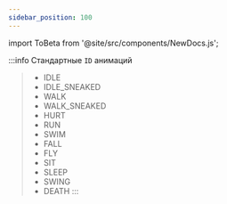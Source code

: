 ```yaml
---
sidebar_position: 100
---
```


import ToBeta from '@site/src/components/NewDocs.js';

<ToBeta url='welcome' />

:::info Стандартные `ID` анимаций
> - IDLE
> - IDLE_SNEAKED
> - WALK
> - WALK_SNEAKED
> - HURT
> - RUN
> - SWIM
> - FALL
> - FLY
> - SIT
> - SLEEP
> - SWING
> - DEATH
:::